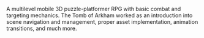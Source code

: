 A multilevel mobile 3D puzzle-platformer RPG with basic combat and targeting mechanics. The Tomb of Arkham worked as an introduction into scene navigation and management, proper asset implementation, animation transitions, and much more. 
